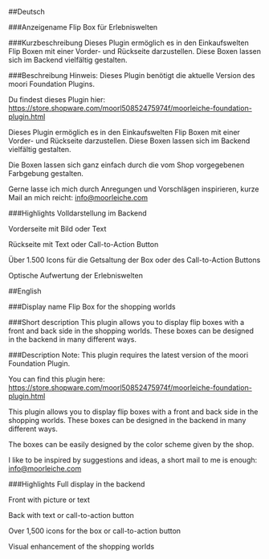 ##Deutsch

###Anzeigename
Flip Box für Erlebniswelten

###Kurzbeschreibung
Dieses Plugin ermöglich es in den Einkaufswelten Flip Boxen mit einer Vorder- und Rückseite darzustellen. Diese Boxen lassen sich im Backend vielfältig gestalten.

###Beschreibung
Hinweis: Dieses Plugin benötigt die aktuelle Version des moori Foundation Plugins.

Du findest dieses Plugin hier: https://store.shopware.com/moorl50852475974f/moorleiche-foundation-plugin.html

Dieses Plugin ermöglich es in den Einkaufswelten Flip Boxen mit einer Vorder- und Rückseite darzustellen. Diese Boxen lassen sich im Backend vielfältig gestalten.

Die Boxen lassen sich ganz einfach durch die vom Shop vorgegebenen Farbgebung gestalten.

Gerne lasse ich mich durch Anregungen und Vorschlägen inspirieren, kurze Mail an mich reicht: info@moorleiche.com

###Highlights
Volldarstellung im Backend

Vorderseite mit Bild oder Text

Rückseite mit Text oder Call-to-Action Button

Über 1.500 Icons für die Getsaltung der Box oder des Call-to-Action Buttons

Optische Aufwertung der Erlebniswelten

##English

###Display name
Flip Box for the shopping worlds

###Short description
This plugin allows you to display flip boxes with a front and back side in the shopping worlds. These boxes can be designed in the backend in many different ways.

###Description
Note: This plugin requires the latest version of the moori Foundation Plugin.

You can find this plugin here: https://store.shopware.com/moorl50852475974f/moorleiche-foundation-plugin.html

This plugin allows you to display flip boxes with a front and back side in the shopping worlds. These boxes can be designed in the backend in many different ways.

The boxes can be easily designed by the color scheme given by the shop.

I like to be inspired by suggestions and ideas, a short mail to me is enough: info@moorleiche.com

###Highlights
Full display in the backend

Front with picture or text

Back with text or call-to-action button

Over 1,500 icons for the box or call-to-action button

Visual enhancement of the shopping worlds
